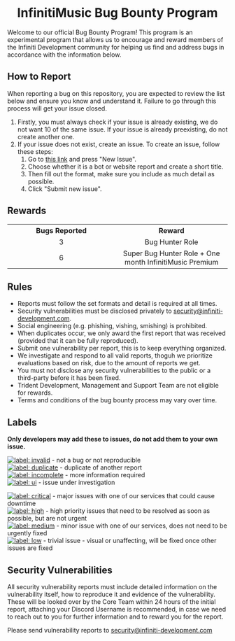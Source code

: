 <div align="center">
  <h1><strong>InfinitiMusic Bug Bounty Program</strong></h1>
</div>

Welcome to our official Bug Bounty Program! This program is an experimental program that allows us to encourage and reward members of the Infiniti Development community for helping us find and address bugs in accordance with the information below.

<h2 align="left">How to Report</h2>

When reporting a bug on this repository, you are expected to review the list below and ensure you know and understand it. Failure to go through this process will get your issue closed.

1. Firstly, you must always check if your issue is already existing, we do not want 10 of the same issue. If your issue is already preexisting, do not create another one.
2. If your issue does not exist, create an issue. To create an issue, follow these steps:
   1. Go to [this link](https://github.com/InfinitiDevelopment/bugs/issues) and press "New Issue".
   2. Choose whether it is a bot or website report and create a short title.
   3. Then fill out the format, make sure you include as much detail as possible.
   4. Click "Submit new issue".

<h2 align="left">Rewards</h2>

<table align="center" width="100%">
  <tr align="center">
    <th width="400px">Bugs Reported</th>
    <th width="400px">Reward</th>
  </tr>
  <tr align="center">
    <td>3</td>
    <td>Bug Hunter Role</td>
  </tr>
  <tr align="center">
    <td>6</td>
    <td>Super Bug Hunter Role + One month InfinitiMusic Premium</td>
  </tr>
</table>


<h2 align="left">Rules</h2>

- Reports must follow the set formats and detail is required at all times.
- Security vulnerabilities must be disclosed privately to [security@infiniti-development.com](mailto:security@infiniti-development.com).
- Social engineering (e.g. phishing, vishing, smishing) is prohibited.
- When duplicates occur, we only award the first report that was received (provided that it can be fully reproduced).
- Submit one vulnerability per report, this is to keep everything organized.
- We investigate and respond to all valid reports, thoguh we prioritize evaluations based on risk, due to the amount of reports we get.
- You must not disclose any security vulnerabilities to the public or a third-party before it has been fixed.
- Trident Development, Management and Support Team are not eligible for rewards. 
- Terms and conditions of the bug bounty process may vary over time.


<h2 align="left">Labels</h2>

**Only developers may add these to issues, __do not__ add them to your own issue.**

[![label: invalid][~invalid]](https://github.com/InfinitiDevelopment/bugs/labels/Invalid) - not a bug or not reproducible<br/>
[![label: duplicate][~duplicate]](https://github.com/InfinitiDevelopment/bugs/labels/Duplicate) - duplicate of another report<br/>
[![label: incomplete][~incomplete]](https://github.com/InfinitiDevelopment/bugs/labels/Incomplete) - more information required<br/>
[![label: ui][~ui]](https://github.com/InfinitiDevelopment/bugs/labels/Under%20Investigation) - issue under investigation

[![label: critical][~critical]](https://github.com/InfinitiDevelopment/bugs/labels/Critical%20Priority) - major issues with one of our services that could cause downtime<br/>
[![label: high][~high]](https://github.com/InfinitiDevelopment/bugs/labels/High%20Priority) - high priority issues that need to be resolved as soon as possible, but are not urgent<br/>
[![label: medium][~medium]](https://github.com/InfinitiDevelopment/bugs/labels/Medium%20Priority) - minor issue with one of our services, does not need to be urgently fixed<br/>
[![label: low][~low]](https://github.com/InfinitiDevelopment/bugs/labels/Low%20Priority) - trivial issue - visual or unaffecting, will be fixed once other issues are fixed<br/>

[~critical]: https://img.shields.io/badge/-Critical%20Priority-BB0818.svg
[~high]: https://img.shields.io/badge/-High%20Priority-D93F0B.svg
[~medium]: https://img.shields.io/badge/-Medium%20Priority-FBCA04.svg
[~low]: https://img.shields.io/badge/-Low%20Priority-FEF2C0.svg
[~ui]: https://img.shields.io/badge/-Under%20Investigation-BFD4F2.svg

[~duplicate]: https://img.shields.io/badge/-Duplicate-BFD4F2.svg
[~incomplete]: https://img.shields.io/badge/-Incomplete-000000.svg
[~invalid]: https://img.shields.io/badge/-Invalid-5C859D.svg

<h2 align="left">Security Vulnerabilities</h2>

All security vulnerability reports must include detailed information on the vulnerability itself, how to reproduce it and evidence of the vulnerability. These will be looked over by the Core Team within 24 hours of the initial report, attaching your Discord Username is recommended, in case we need to reach out to you for further information and to reward you for the report.

Please send vulnerability reports to [security@infiniti-development.com](mailto:security@infiniti-development.com)

<div align="right">

</div>

